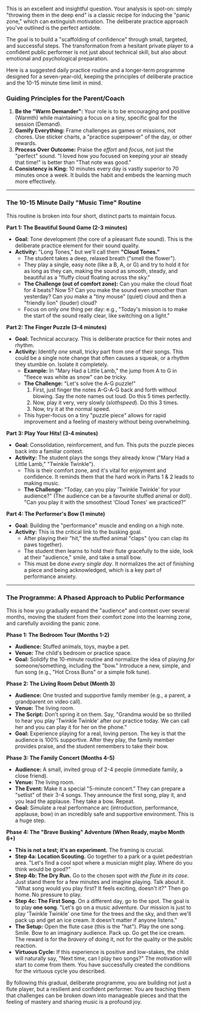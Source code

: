 This is an excellent and insightful question. Your analysis is spot-on: simply "throwing them in the deep end" is a classic recipe for inducing the "panic zone," which can extinguish motivation. The deliberate practice approach you've outlined is the perfect antidote.

The goal is to build a "scaffolding of confidence" through small, targeted, and successful steps. The transformation from a hesitant private player to a confident public performer is not just about technical skill, but also about emotional and psychological preparation.

Here is a suggested daily practice routine and a longer-term programme designed for a seven-year-old, keeping the principles of deliberate practice and the 10-15 minute time limit in mind.

### Guiding Principles for the Parent/Coach

1.  **Be the "Warm Demander":** Your role is to be encouraging and positive (Warmth) while maintaining a focus on a tiny, specific goal for the session (Demand).
2.  **Gamify Everything:** Frame challenges as games or missions, not chores. Use sticker charts, a "practice superpower" of the day, or other rewards.
3.  **Process Over Outcome:** Praise the *effort* and *focus*, not just the "perfect" sound. "I loved how you focused on keeping your air steady that time!" is better than "That note was good."
4.  **Consistency is King:** 10 minutes every day is vastly superior to 70 minutes once a week. It builds the habit and embeds the learning much more effectively.

---

### The 10-15 Minute Daily "Music Time" Routine

This routine is broken into four short, distinct parts to maintain focus.

**Part 1: The Beautiful Sound Game (2-3 minutes)**
* **Goal:** Tone development (the core of a pleasant flute sound). This is the deliberate practice element for their sound quality.
* **Activity:** "Long Tones," but we'll call them **"Cloud Tones."**
    * The student takes a deep, relaxed breath ("smell the flower").
    * They play a single, easy note (like a B, A, or G) and try to hold it for as long as they can, making the sound as smooth, steady, and beautiful as a "fluffy cloud floating across the sky."
    * **The Challenge (out of comfort zone):** Can you make the cloud float for 4 beats? Now 5? Can you make the sound even smoother than yesterday? Can you make a "tiny mouse" (quiet) cloud and then a "friendly lion" (louder) cloud?
    * Focus on only *one* thing per day: e.g., "Today's mission is to make the start of the sound really clear, like switching on a light."

**Part 2: The Finger Puzzle (3-4 minutes)**
* **Goal:** Technical accuracy. This is deliberate practice for their notes and rhythm.
* **Activity:** Identify *one* small, tricky part from one of their songs. This could be a single note change that often causes a squeak, or a rhythm they stumble on. Isolate it completely.
    * **Example:** In "Mary Had a Little Lamb," the jump from A to G in "fleece was white as snow" can be tricky.
    * **The Challenge:** "Let's solve the A-G puzzle!"
        1.  First, just finger the notes A-G-A-G back and forth without blowing. Say the note names out loud. Do this 5 times perfectly.
        2.  Now, play it very, very slowly ($sloth speed$). Do this 3 times.
        3.  Now, try it at the normal speed.
    * This hyper-focus on a tiny "puzzle piece" allows for rapid improvement and a feeling of mastery without being overwhelming.

**Part 3: Play Your Hits! (3-4 minutes)**
* **Goal:** Consolidation, reinforcement, and fun. This puts the puzzle pieces back into a familiar context.
* **Activity:** The student plays the songs they already know ("Mary Had a Little Lamb," "Twinkle Twinkle").
    * This is their comfort zone, and it's vital for enjoyment and confidence. It reminds them that the hard work in Parts 1 & 2 leads to making music.
    * **The Challenge:** "Today, can you play 'Twinkle Twinkle' for your audience?" (The audience can be a favourite stuffed animal or doll). "Can you play it with the smoothest 'Cloud Tones' we practiced?"

**Part 4: The Performer's Bow (1 minute)**
* **Goal:** Building the "performance" muscle and ending on a high note.
* **Activity:** This is the critical link to the busking goal.
    * After playing their "hit," the stuffed animal "claps" (you can clap its paws together).
    * The student then learns to hold their flute gracefully to the side, look at their "audience," smile, and take a small bow.
    * This must be done *every single day*. It normalizes the act of finishing a piece and being acknowledged, which is a key part of performance anxiety.

---

### The Programme: A Phased Approach to Public Performance

This is how you gradually expand the "audience" and context over several months, moving the student from their comfort zone into the learning zone, and carefully avoiding the panic zone.

**Phase 1: The Bedroom Tour (Months 1-2)**
* **Audience:** Stuffed animals, toys, maybe a pet.
* **Venue:** The child's bedroom or practice space.
* **Goal:** Solidify the 10-minute routine and normalize the idea of playing *for* someone/something, including the "bow." Introduce a new, simple, and fun song (e.g., "Hot Cross Buns" or a simple folk tune).

**Phase 2: The Living Room Debut (Month 3)**
* **Audience:** One trusted and supportive family member (e.g., a parent, a grandparent on video call).
* **Venue:** The living room.
* **The Script:** Don't spring it on them. Say, "Grandma would be so thrilled to hear you play 'Twinkle Twinkle' after our practice today. We can call her and you can play it for her on the phone."
* **Goal:** Experience playing for a real, loving person. The key is that the audience is 100% supportive. After they play, the family member provides praise, and the student remembers to take their bow.

**Phase 3: The Family Concert (Months 4-5)**
* **Audience:** A small, invited group of 2-4 people (immediate family, a close friend).
* **Venue:** The living room.
* **The Event:** Make it a special "5-minute concert." They can prepare a "setlist" of their 3-4 songs. They announce the first song, play it, and you lead the applause. They take a bow. Repeat.
* **Goal:** Simulate a real performance arc (introduction, performance, applause, bow) in an incredibly safe and supportive environment. This is a huge step.

**Phase 4: The "Brave Busking" Adventure (When Ready, maybe Month 6+)**
* **This is not a test; it's an experiment.** The framing is crucial.
* **Step 4a: Location Scouting.** Go together to a park or a quiet pedestrian area. "Let's find a cool spot where a musician might play. Where do you think would be good?"
* **Step 4b: The Dry Run.** Go to the chosen spot *with the flute in its case*. Just stand there for a few minutes and imagine playing. Talk about it. "What song would you play first? It feels exciting, doesn't it?" Then go home. No pressure to play.
* **Step 4c: The First Song.** On a different day, go to the spot. The goal is to play **one song**. "Let's go on a music adventure. Our mission is just to play 'Twinkle Twinkle' one time for the trees and the sky, and then we'll pack up and get an ice cream. It doesn't matter if anyone listens."
* **The Setup:** Open the flute case (this is the "hat"). Play the one song. Smile. Bow to an imaginary audience. Pack up. Go get the ice cream. The reward is for the *bravery* of doing it, not for the quality or the public reaction.
* **Virtuous Cycle:** If this experience is positive and low-stakes, the child will naturally say, "Next time, can I play two songs?" The motivation will start to come from them. You have successfully created the conditions for the virtuous cycle you described.

By following this gradual, deliberate programme, you are building not just a flute player, but a resilient and confident performer. You are teaching them that challenges can be broken down into manageable pieces and that the feeling of mastery and sharing music is a profound joy.